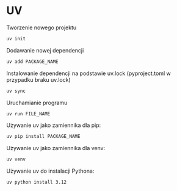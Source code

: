 # UV
Tworzenie nowego projektu
```sh
uv init
```
Dodawanie nowej dependencji
```sh
uv add PACKAGE_NAME
```
Instalowanie dependencji na podstawie uv.lock (pyproject.toml w przypadku braku uv.lock)
```sh
uv sync
```
Uruchamianie programu
```sh
uv run FILE_NAME
```
Używanie uv jako zamiennika dla pip:
```sh
uv pip install PACKAGE_NAME
```
Używanie uv jako zamiennika dla venv:
```sh
uv venv
```
Używanie uv do instalacji Pythona:
```sh
uv python install 3.12
```
